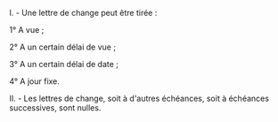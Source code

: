   
 I. - Une lettre de change peut être tirée :  

  
 1° A vue ;  

  
 2° A un certain délai de vue ;  

  
 3° A un certain délai de date ;  

  
 4° A jour fixe.  

  
 II. - Les lettres de change, soit à d'autres échéances, soit à échéances successives, sont nulles.  
